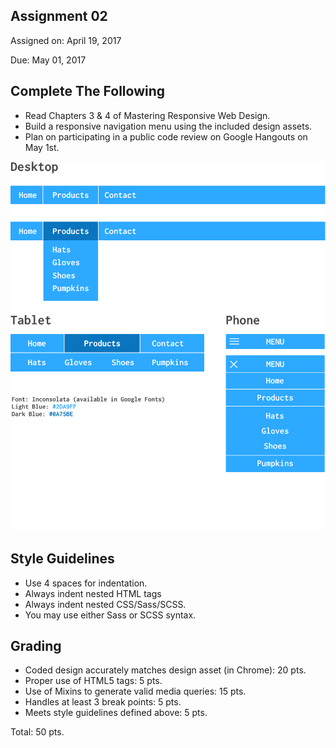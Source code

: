 ## Assignment 02
Assigned on: April 19, 2017

Due: May 01, 2017

## Complete The Following
* Read Chapters 3 & 4 of Mastering Responsive Web Design.
* Build a responsive navigation menu using the included design assets.
* Plan on participating in a public code review on Google Hangouts on May 1st.

<img src="assignment03_design.png" width="640px">


## Style Guidelines
* Use 4 spaces for indentation.
* Always indent nested HTML tags
* Always indent nested CSS/Sass/SCSS.
* You may use either Sass or SCSS syntax.


## Grading
* Coded design accurately matches design asset (in Chrome): 20 pts.
* Proper use of HTML5 tags: 5 pts.
* Use of Mixins to generate valid media queries: 15 pts.
* Handles at least 3 break points: 5 pts.
* Meets style guidelines defined above: 5 pts.

Total: 50 pts.